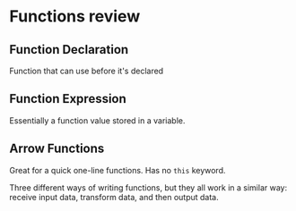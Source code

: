 # Functions review

## Function Declaration

Function that can use before it's declared

## Function Expression

Essentially a function value stored in a variable.

## Arrow Functions

Great for a quick one-line functions. Has no `this` keyword.

Three different ways of writing functions, but they all work in a similar way: receive input data, transform data, and then output data.

